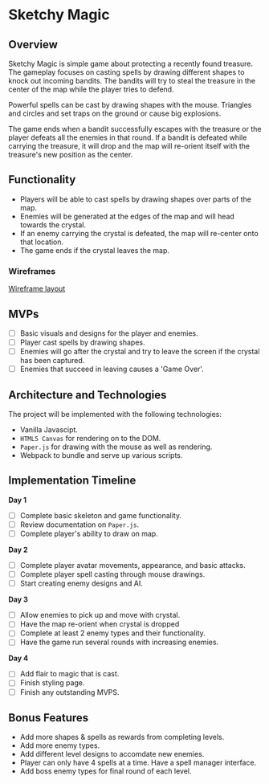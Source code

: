 # Sketchy Magic
## Overview

Sketchy Magic is simple game about protecting a recently found treasure. The gameplay focuses on casting spells by drawing different shapes to knock out incoming bandits. The bandits will try to steal the treasure in the center of the map while the player tries to defend.

Powerful spells can be cast by drawing shapes with the mouse. Triangles and circles and set traps on the ground or cause big explosions. 

The game ends when a bandit successfully escapes with the treasure or the player defeats all the enemies in that round. If a bandit is defeated while carrying the treasure, it will drop and the map will re-orient itself with the treasure's new position as the center.


## Functionality
* Players will be able to cast spells by drawing shapes over parts of the map.
* Enemies will be generated at the edges of the map and will head towards the crystal.
* If an enemy carrying the crystal is defeated, the map will re-center onto that location.
* The game ends if the crystal leaves the map.

### Wireframes

[Wireframe layout](https://wireframe.cc/OzQuLF)

## MVPs
- [ ] Basic visuals and designs for the player and enemies.
- [ ] Player cast spells by drawing shapes.
- [ ] Enemies will go after the crystal and try to leave the screen if the crystal has been captured.
- [ ] Enemies that succeed in leaving causes a 'Game Over'.

## Architecture and Technologies

The project will be implemented with the following technologies:
* Vanilla Javascipt.
* `HTML5 Canvas` for rendering on to the DOM.
* `Paper.js` for drawing with the mouse as well as rendering.
* Webpack to bundle and serve up various scripts.

## Implementation Timeline

**Day 1** 

- [ ] Complete basic skeleton and game functionality.
- [ ] Review documentation on `Paper.js`.
- [ ] Complete player's ability to draw on map.

**Day 2**

- [ ] Complete player avatar movements, appearance, and basic attacks.
- [ ] Complete player spell casting through mouse drawings.
- [ ] Start creating enemy designs and AI.

**Day 3** 

- [ ] Allow enemies to pick up and move with crystal.
- [ ] Have the map re-orient when crystal is dropped
- [ ] Complete at least 2 enemy types and their functionality.
- [ ] Have the game run several rounds with increasing enemies.

**Day 4** 

- [ ] Add flair to magic that is cast.
- [ ] Finish styling page.
- [ ] Finish any outstanding MVPS.

## Bonus Features

* Add more shapes & spells as rewards from completing levels.
* Add more enemy types.
* Add different level designs to accomdate new enemies.
* Player can only have 4 spells at a time. Have a spell manager interface.
* Add boss enemy types for final round of each level.

